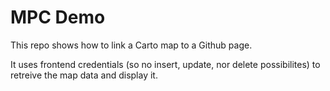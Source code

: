 # MPC Demo

This repo shows how to link a Carto map to a Github page.

It uses frontend credentials (so no insert, update, nor delete possibilites) to retreive the map data and display it.